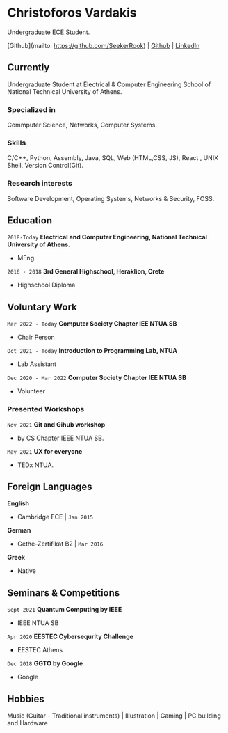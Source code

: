 
# Christoforos Vardakis
Undergraduate ECE Student.

[Github](mailto: https://github.com/SeekerRook) | [Github](https://github.com/SeekerRook) | [LinkedIn](https://www.linkedin.com/in/christoforos-vardakis/)

## Currently

Undergraduate Student at Electrical & Computer Engineering School of National Technical University of Athens.


### Specialized in

Commputer Science, Networks, Computer Systems.

### Skills

C/C++, Python, Assembly, Java, SQL, Web (HTML,CSS, JS), React , UNIX Shell, Version Control(Git). 


### Research interests

Software Development, Operating Systems,  Networks & Security, FOSS.


## Education

`2018-Today`
__Electrical and Computer Engineering, National Technical University of Athens.__
- MEng.

`2016 - 2018`
__3rd General Highschool, Heraklion, Crete__
- Highschool Diploma


## Voluntary Work

`Mar 2022 - Today`
__Computer Society Chapter IEE NTUA SB__

- Chair Person


<!-- A list is also available [online](http://scholar.google.co.uk/citations?user=LTOTl0YAAAAJ) -->
`Oct 2021 - Today`
__Introduction to Programming Lab, NTUA__

- Lab Assistant

`Dec 2020 - Mar 2022`
__Computer Society Chapter IEE NTUA SB__

- Volunteer

### Presented Workshops

`Nov 2021`
__Git and Gihub workshop__ 
- by CS Chapter IEEE NTUA SB. 

`May 2021`
__UX for everyone__
- TEDx NTUA.

<!--
### Patents
`2012`
Infinitesimal calculus for solutions to physics problems, [SMBC](http://www.techdirt.com/articles/20121011/09312820678/if-patents-had-been-around-time-newton.shtml) patent 001 -->

<!--
## Occupation
`1600`
__Royal Mint__, London
- Warden
- Minted coins
`1600`
__Lucasian professor of Mathematics__, Cambridge University
-->



## Foreign Languages

__English__

- Cambridge FCE | `Jan 2015`


__German__

- Gethe-Zertifikat B2 | `Mar 2016`  

__Greek__

- Native

## Seminars & Competitions 

`Sept 2021`
__Quantum Computing by IEEE__
- IEEE NTUA SB


`Apr 2020`
__EESTEC Cybersequrity Challenge__
- EESTEC Athens


`Dec 2018`
__GGTO by Google__
- Google

## Hobbies 

Music (Guitar - Traditional instruments) | Illustration | Gaming | PC building and Hardware
